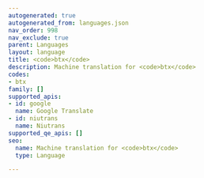 ```yaml
---
autogenerated: true
autogenerated_from: languages.json
nav_order: 998
nav_exclude: true
parent: Languages
layout: language
title: <code>btx</code>
description: Machine translation for <code>btx</code>
codes:
- btx
family: []
supported_apis:
- id: google
  name: Google Translate
- id: niutrans
  name: Niutrans
supported_qe_apis: []
seo:
  name: Machine translation for <code>btx</code>
  type: Language

---
```


